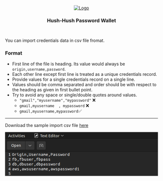 <div id="top"></div>

<!-- PROJECT LOGO -->
<br />
<div align="center">
  <a href="https://github.com/afraz-khan/hush-hush">
    <img src="https://i.ibb.co/0ts8L6D/logo192.png" alt="Logo" width="64" height="64">
  </a>
  <h3 align="center">Hush-Hush Password Wallet</h3>
</div>
</br>

You can import credentials data in csv file fromat.

### Format
- First line of the file is heading. Its value would always be `origin,username,password`.
- Each other line except first line is treated as a unique credentials record.
- Provide values for a single credentials record on a single line.
- Values should be comma separated and order should be with respect to the heading as given in first bullet point.
- Try to avoid any space or single/double quotes around values.
	- `"gmail","myusername","mypassword"` ❌
	- `gmail,myusername  , mypassword` ❌
	- `gmail,myusername,mypassword`✅

---

Download the sample import csv file [here](https://github.com/afraz-khan/hush-hush/blob/develop/setup/import-format/sample-import-data.csv)

![import-format](https://github.com/afraz-khan/hush-hush/blob/develop/setup/import-format/import-sc.png)
